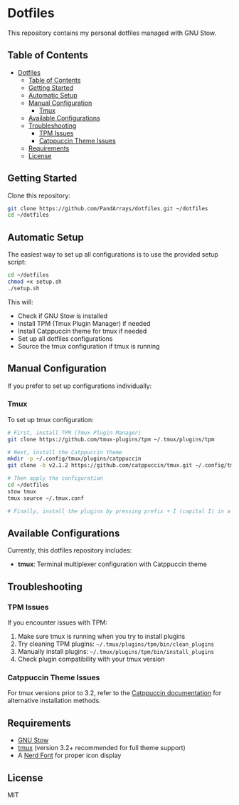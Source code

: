 # Dotfiles

This repository contains my personal dotfiles managed with GNU Stow.

## Table of Contents

- [Dotfiles](#dotfiles)
  - [Table of Contents](#table-of-contents)
  - [Getting Started](#getting-started)
  - [Automatic Setup](#automatic-setup)
  - [Manual Configuration](#manual-configuration)
    - [Tmux](#tmux)
  - [Available Configurations](#available-configurations)
  - [Troubleshooting](#troubleshooting)
    - [TPM Issues](#tpm-issues)
    - [Catppuccin Theme Issues](#catppuccin-theme-issues)
  - [Requirements](#requirements)
  - [License](#license)

## Getting Started

Clone this repository:

```bash
git clone https://github.com/PandArrays/dotfiles.git ~/dotfiles
cd ~/dotfiles
```

## Automatic Setup

The easiest way to set up all configurations is to use the provided setup script:

```bash
cd ~/dotfiles
chmod +x setup.sh
./setup.sh
```

This will:
- Check if GNU Stow is installed
- Install TPM (Tmux Plugin Manager) if needed
- Install Catppuccin theme for tmux if needed
- Set up all dotfiles configurations
- Source the tmux configuration if tmux is running

## Manual Configuration

If you prefer to set up configurations individually:

### Tmux

To set up tmux configuration:

```bash
# First, install TPM (Tmux Plugin Manager)
git clone https://github.com/tmux-plugins/tpm ~/.tmux/plugins/tpm

# Next, install the Catppuccin theme
mkdir -p ~/.config/tmux/plugins/catppuccin
git clone -b v2.1.2 https://github.com/catppuccin/tmux.git ~/.config/tmux/plugins/catppuccin/tmux

# Then apply the configuration
cd ~/dotfiles
stow tmux
tmux source ~/.tmux.conf

# Finally, install the plugins by pressing prefix + I (capital I) in a tmux session
```

## Available Configurations

Currently, this dotfiles repository includes:

- **tmux**: Terminal multiplexer configuration with Catppuccin theme

## Troubleshooting

### TPM Issues

If you encounter issues with TPM:

1. Make sure tmux is running when you try to install plugins
2. Try cleaning TPM plugins: `~/.tmux/plugins/tpm/bin/clean_plugins`
3. Manually install plugins: `~/.tmux/plugins/tpm/bin/install_plugins`
4. Check plugin compatibility with your tmux version

### Catppuccin Theme Issues

For tmux versions prior to 3.2, refer to the [Catppuccin documentation](https://github.com/catppuccin/tmux#for-tmux-versions-prior-to-32) for alternative installation methods.

## Requirements

- [GNU Stow](https://www.gnu.org/software/stow/)
- [tmux](https://github.com/tmux/tmux) (version 3.2+ recommended for full theme support)
- A [Nerd Font](https://www.nerdfonts.com) for proper icon display

## License

MIT
